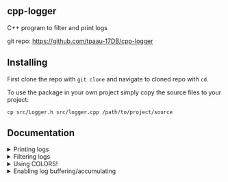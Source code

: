 ## cpp-logger
C++ program to filter and print logs

git repo: https://github.com/tpaau-17DB/cpp-logger

## Installing
First clone the repo with `git clone` and navigate to cloned repo with `cd`.

To use the package in your own project simply copy the source files to your project:
```
cp src/Logger.h src/logger.cpp /path/to/project/source
```

## Documentation

<details>

<summary>Printing logs</summary>

Use one of these methods to print logs:
* `Logger::PrintDebug`
* `Logger::PrintLog`
* `Logger::PrintWarn`
* `Logger::PrintErr`

Note that debug logs will get filtered out bu default.

</details>


<details>

<summary>Filtering logs</summary>

# By verbosity

Verbosity controls which logs are getting suppressed and which are not.
Method `Logger::SetVerbosity(...)` is used to set the verbosity value.

Possible verbosity values are:

* [0] All - Don't suppress any logs
* [1] Standard - Only suppress debug logs (dafault value)
* [2] Quiet - Only show warnings and errors
* [3] ErrorsOnly - It's pretty self-explanatory

You can either use `Logger::LogLevel` enum or an int value to set verbosity to desired level.
Just make sure that verbosity value is in range of 0-3 or you will get an error.

# Overriding log filtering

Log filtering can be disabled globally by calling `Logger::SetOverrideFiltering(bool)`.

You can disable filtering per-log by passing `overridePriority` set to `true` to any of the logging functions.

</details>


<details>

<summary>Using COLORS!</summary>


Colored logs are enabled by default.
Colors may not be supported by your terminal emulator, conflict with some features or just simply not fit your taste.
`Logger::SetNoColor(bool)` can be used to toggle color.

</details>


<details>

<summary>Enabling log buffering/accumulating</summary>


Log buffering is a feature that manages logs more efficiently.
When log buffering is enabled logger stores messages in RAM instead of printing them directly into the terminal. 

To toggle log buffering use `Logger::SetUseLogAccumulating(bool)`.

Log buffer can be cleared completely using `Logger::ClearLogBuffer()`.

You can also write directly to the buffer using `Logger::WriteToBuffer(string&)`.

When log accumulating is enabled logs need to be "released" manually by calling `Logger::ReleaseLogBuffer()` to make them appear in the terminal.
Please make sure to clear the log buffer after releasing it, it doesn't happen automatically!

</details>
